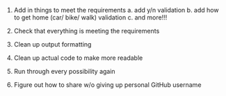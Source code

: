 1. Add in things to meet the requirements
    a. add y/n validation
    b. add how to get home (car/ bike/ walk) validation
    c. and more!!!

2. Check that everything is meeting the requirements

3. Clean up output formatting

4. Clean up actual code to make more readable

5. Run through every possibility again

6. Figure out how to share w/o giving up personal GitHub username